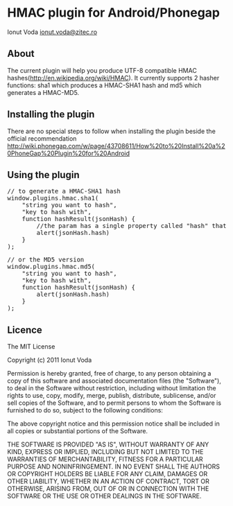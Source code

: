 # HMAC plugin for Android/Phonegap #
Ionut Voda <ionut.voda@zitec.ro>

## About ##

The current plugin will help you produce UTF-8 compatible HMAC hashes(http://en.wikipedia.org/wiki/HMAC). It currently supports 2 hasher functions: sha1 which produces a HMAC-SHA1 hash and md5 which generates a HMAC-MD5.

## Installing the plugin ##

There are no special steps to follow when installing the plugin beside the official recommendation http://wiki.phonegap.com/w/page/43708611/How%20to%20Install%20a%20PhoneGap%20Plugin%20for%20Android

## Using the plugin ##

<pre>
// to generate a HMAC-SHA1 hash
window.plugins.hmac.sha1(
    "string you want to hash", 
    "key to hash with",
    function hashResult(jsonHash) {
        //the param has a single property called "hash" that contains your hash
        alert(jsonHash.hash)
    }
);
</pre>

<pre>
// or the MD5 version
window.plugins.hmac.md5(
    "string you want to hash", 
    "key to hash with",
    function hashResult(jsonHash) {
        alert(jsonHash.hash)
    }
);
</pre>

## Licence ##

The MIT License

Copyright (c) 2011 Ionut Voda

Permission is hereby granted, free of charge, to any person obtaining a copy
of this software and associated documentation files (the "Software"), to deal
in the Software without restriction, including without limitation the rights
to use, copy, modify, merge, publish, distribute, sublicense, and/or sell
copies of the Software, and to permit persons to whom the Software is
furnished to do so, subject to the following conditions:

The above copyright notice and this permission notice shall be included in
all copies or substantial portions of the Software.

THE SOFTWARE IS PROVIDED "AS IS", WITHOUT WARRANTY OF ANY KIND, EXPRESS OR
IMPLIED, INCLUDING BUT NOT LIMITED TO THE WARRANTIES OF MERCHANTABILITY,
FITNESS FOR A PARTICULAR PURPOSE AND NONINFRINGEMENT. IN NO EVENT SHALL THE
AUTHORS OR COPYRIGHT HOLDERS BE LIABLE FOR ANY CLAIM, DAMAGES OR OTHER
LIABILITY, WHETHER IN AN ACTION OF CONTRACT, TORT OR OTHERWISE, ARISING FROM,
OUT OF OR IN CONNECTION WITH THE SOFTWARE OR THE USE OR OTHER DEALINGS IN
THE SOFTWARE.